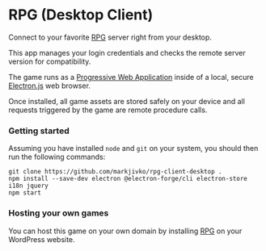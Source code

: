 # RPG (Desktop Client)

Connect to your favorite [RPG](https://github.com/markjivko/RPG) server right from your desktop.

This app manages your login credentials and checks the remote server version for compatibility.

The game runs as a [Progressive Web Application](https://web.dev/progressive-web-apps) inside of a local, secure [Electron.js](https://www.electronjs.org/) web browser.

Once installed, all game assets are stored safely on your device and all requests triggered by the game are remote procedure calls.

### Getting started

Assuming you have installed `node` and `git` on your system, you should then run the following commands:

```
git clone https://github.com/markjivko/rpg-client-desktop .
npm install --save-dev electron @electron-forge/cli electron-store i18n jquery
npm start
```

### Hosting your own games

You can host this game on your own domain by installing [RPG](https://github.com/markjivko/RPG) on your WordPress website.
